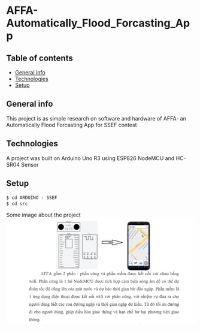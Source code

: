 # AFFA-Automatically_Flood_Forcasting_App

## Table of contents
* [General info](#general-info)
* [Technologies](#technologies)
* [Setup](#setup)

## General info
This project is as simple research on software and hardware of AFFA- an Automatically Flood Forcasting App for SSEF contest

## Technologies
A project was built on Arduino Uno R3 using ESP826 NodeMCU and HC-SR04 Sensor 

## Setup
```
$ cd ARDUINO - SSEF
$ cd src
```

Some image about the project
![](https://github.com/trinhgiahuy/AFFA-Automatically_Flood_Forcasting_App/blob/master/ARDUINO%20-%20SSEF/img/comp.png?raw=true)
